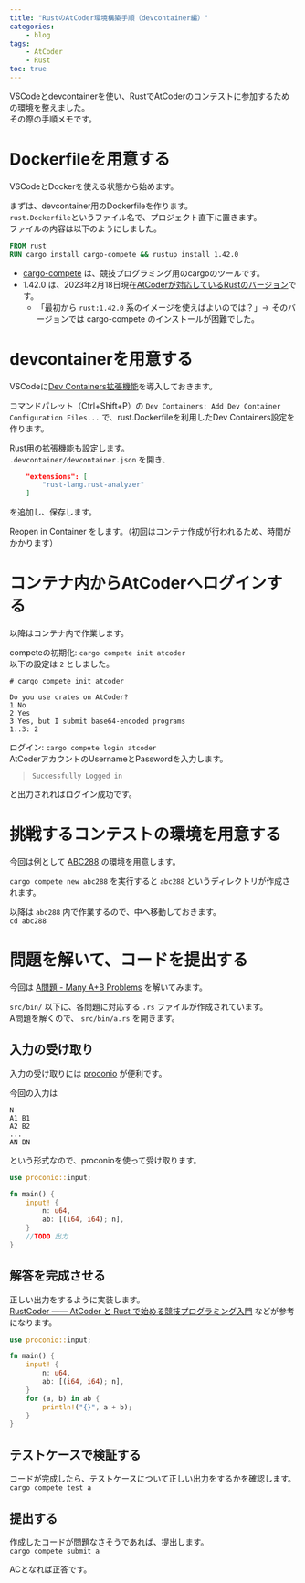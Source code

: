 ```yaml
---
title: "RustのAtCoder環境構築手順（devcontainer編）"
categories:
    - blog
tags:
    - AtCoder
    - Rust
toc: true
---
```


VSCodeとdevcontainerを使い、RustでAtCoderのコンテストに参加するための環境を整えました。  
その際の手順メモです。

# Dockerfileを用意する

VSCodeとDockerを使える状態から始めます。

まずは、devcontainer用のDockerfileを作ります。  
`rust.Dockerfile`というファイル名で、プロジェクト直下に置きます。  
ファイルの内容は以下のようにしました。

```dockerfile
FROM rust
RUN cargo install cargo-compete && rustup install 1.42.0
```

* [cargo-compete](https://github.com/qryxip/cargo-compete/blob/master/README-ja.md) は、競技プログラミング用のcargoのツールです。
* 1.42.0 は、2023年2月18日現在[AtCoderが対応しているRustのバージョン](https://atcoder.jp/contests/abc289/rules)です。
    * 「最初から `rust:1.42.0` 系のイメージを使えばよいのでは？」→ そのバージョンでは cargo-compete のインストールが困難でした。

# devcontainerを用意する

VSCodeに[Dev Containers拡張機能](https://marketplace.visualstudio.com/items?itemName=ms-vscode-remote.remote-containers)を導入しておきます。

コマンドパレット（Ctrl+Shift+P）の `Dev Containers: Add Dev Container Configuration Files...` で、rust.Dockerfileを利用したDev Containers設定を作ります。

Rust用の拡張機能も設定します。  
`.devcontainer/devcontainer.json` を開き、
```json
	"extensions": [
		"rust-lang.rust-analyzer"
	]
```
を追加し、保存します。

Reopen in Container をします。（初回はコンテナ作成が行われるため、時間がかかります）

# コンテナ内からAtCoderへログインする

以降はコンテナ内で作業します。

competeの初期化: `cargo compete init atcoder`  
以下の設定は `2` としました。

```
# cargo compete init atcoder

Do you use crates on AtCoder?
1 No
2 Yes
3 Yes, but I submit base64-encoded programs
1..3: 2
```

ログイン: `cargo compete login atcoder`  
AtCoderアカウントのUsernameとPasswordを入力します。

> `Successfully Logged in`

と出力されればログイン成功です。

# 挑戦するコンテストの環境を用意する

今回は例として [ABC288](https://atcoder.jp/contests/abc288) の環境を用意します。

`cargo compete new abc288` を実行すると `abc288` というディレクトリが作成されます。  

以降は `abc288` 内で作業するので、中へ移動しておきます。  
`cd abc288`

# 問題を解いて、コードを提出する

今回は [A問題 - Many A+B Problems](https://atcoder.jp/contests/abc288/tasks/abc288_a) を解いてみます。

`src/bin/` 以下に、各問題に対応する `.rs` ファイルが作成されています。  
A問題を解くので、 `src/bin/a.rs` を開きます。

## 入力の受け取り

入力の受け取りには [proconio](https://docs.rs/proconio/latest/proconio/) が便利です。

今回の入力は
```
N
A1 B1
A2 B2
...
AN BN
```
という形式なので、proconioを使って受け取ります。
```rust
use proconio::input;

fn main() {
    input! {
        n: u64,
        ab: [(i64, i64); n],
    }
    //TODO 出力
}
```

## 解答を完成させる

正しい出力をするように実装します。  
[RustCoder ―― AtCoder と Rust で始める競技プログラミング入門](https://zenn.dev/toga/books/rust-atcoder) などが参考になります。

```rust
use proconio::input;

fn main() {
    input! {
        n: u64,
        ab: [(i64, i64); n],
    }
    for (a, b) in ab {
        println!("{}", a + b);
    }
}
```

## テストケースで検証する

コードが完成したら、テストケースについて正しい出力をするかを確認します。  
`cargo compete test a`

## 提出する

作成したコードが問題なさそうであれば、提出します。  
`cargo compete submit a`

ACとなれば正答です。
